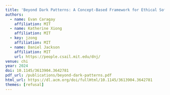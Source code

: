 ```yaml
---
title: 'Beyond Dark Patterns: A Concept-Based Framework for Ethical Software Design'
authors:
  - name: Evan Caragay
    affiliation: MIT
  - name: Katherine Xiong
    affiliation: MIT
  - key: jzong
    affiliation: MIT
  - name: Daniel Jackson
    affiliation: MIT
    url: https://people.csail.mit.edu/dnj/
venue: chi
year: 2024
doi: 10.1145/3613904.3642781
pdf_url: /publications/beyond-dark-patterns.pdf
html_url: https://dl.acm.org/doi/fullHtml/10.1145/3613904.3642781
themes: [refusal]
---
```

